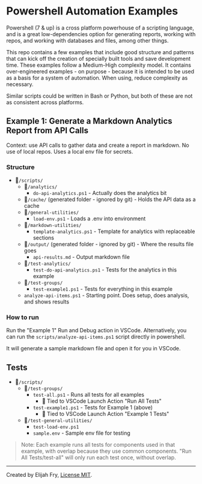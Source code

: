# Powershell Automation Examples

Powershell (7 & up) is a cross platform powerhouse of a scripting language, and is a great low-dependencies option for generating reports, working with repos, and working with databases and files, among other things.

This repo contains a few examples that include good structure and patterns that can kick off the creation of specially built tools and save development time. These examples follow a Medium-High complexity model. It contains over-engineered examples - on purpose - because it is intended to be used as a basis for a system of automation. When using, reduce complexity as necessary.

Similar scripts could be written in Bash or Python, but both of these are not as consistent across platforms.

## Example 1: Generate a Markdown Analytics Report from API Calls

Context: use API calls to gather data and create a report in markdown. No use of local repos. Uses a local env file for secrets.

### Structure

- 📂`/scripts/`
  - 📂`/analytics/`
    - `do-api-analytics.ps1` - Actually does the analytics bit
  - 📂`/cache/` (generated folder - ignored by git) - Holds the API data as a cache
  - 📂`/general-utilities/`
    - `load-env.ps1` - Loads a .env into environment
  - 📂`/markdown-utilities/`
    - `template-analytics.ps1` - Template for analytics with replaceable sections
  - 📂`/output/` (generated folder - ignored by git) - Where the results file goes
    - `api-results.md` - Output markdown file
  - 📂`/test-analytics/`
    - `test-do-api-analytics.ps1` - Tests for the analytics in this example
  - 📂`/test-groups/`
    - `test-example1.ps1` - Tests for everything in this example
  - `analyze-api-items.ps1` - Starting point. Does setup, does analysis, and shows results

### How to run

Run the "Example 1" Run and Debug action in VSCode. Alternatively, you can run the `scripts/analyze-api-items.ps1` script directly in powershell.

It will generate a sample markdown file and open it for you in VSCode.

## Tests

- 📂`/scripts/`
  - 📂`/test-groups/`
    - `test-all.ps1` - Runs all tests for all examples
      - 🚀 Tied to VSCode Launch Action "Run All Tests"
    - `test-example1.ps1` - Tests for Example 1 (above)
      - 🚀 Tied to  VSCode Launch Action "Example 1 Tests"
  - 📂`/test-general-utilities/`
    - `test-load-env.ps1`
    - `sample.env` - Sample env file for testing

> Note: Each example runs all tests for components used in that example, with overlap because they use common components. "Run All Tests/test-all" will only run each test once, without overlap.

---

Created by Elijah Fry, [License MIT](/LICENSE).
